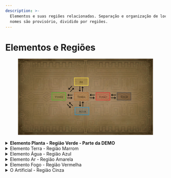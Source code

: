 ```yaml
---
description: >-
  Elementos e suas regiões relacionadas. Separação e organização de locais, seus
  nomes são provisório, dividido por regiões.
---
```


# Elementos e Regiões

<figure><img src="../.gitbook/assets/LigacaoMapa.png" alt=""><figcaption></figcaption></figure>

<details>

<summary><strong>Elemento Planta - Região Verde - Parte da DEMO</strong></summary>

_Terra, Floresta (próximo à água), pedras, minérios, montanhas e cavernas. Insetos, animais e criaturas endêmicas à região, fungos entre outros. Sinergia com os elementos de Água e Terra._

**Grutas e Cavernas:**

* Gruta do Descobrimento;
* Gruta da Realização;
* Caverna dos Desejos;
* Gruta da Vidente;
* Gruta das Águas - Acesso para a região Azul e Atalho para a Vila dos Esporos - Distrito do Decaimento / Reciclagem. \\

**Clareiras:**

* Clareira Luminosa - Local de Descanso e Meditação do Ancião das Plantas;
* Clareira da Observação - Observatório - Acesso para a altitude das copas, caminho para a região Marrom;

**Copas das Árvores:**

* Alto da Mata / ou / da Floresta;
* Copa da Orientação - Caminho de Acesso para a região Branca, Vila da Contemplação e dos Astros;

\
**Vilas e Aldeias:**

* Vila dos Brotos - Distrito das Raízes (primeira vila)
* Vila dos Brotos - Distrito das Flores;
* Vila dos Esporos - Distrito do Decaimento / Reciclagem;
* Aldeia Ancestral;
* Aldeia dos Espinhos - ou Vinhas - Borda defensiva e Proteção do altar do Elemento Terra;
* Aldeia Símia - Alto da Mata / OU / Floresta;
* Vila dos Jardineiros;

</details>

<details>

<summary>Elemento Terra - Região Marrom</summary>

_Terra, Floresta (próximo à água), pedras, minérios, montanhas e cavernas. Insetos, animais e criaturas endêmicas à região, fungos entre outros. Sinergia com os elementos de Água, Fogo além o da Natureza._

**Grutas e Cavernas:**

* Gruta das Preciosidades\\

**Clareiras:**

* Pedreira.\\

**Copas da Montanha:**

* Observatório da Gárgula;
* Alto da Cordilheira.\\

**Vilas e Aldeias:**

* Vila dos Roedores;
* Aldeia das Preciosidades - Distrito Pepitas, Brilhante…
* Vila dos Pedregulhos;
* Vila da Mina - Caminho para o interior da Montanha, Magma Forja;

</details>

<details>

<summary>Elemento Água - Região Azul</summary>

_Água. Ambiente húmido, criaturas e plantas aquáticas, cavernas úmidas, pântanos, fungos etc. Sinergia com elementos da Terra além da Natureza._\\

**Grutas e Cavernas:**

* Caminho das Águas - Acesso a Gruta das Águas e caminho para a região da Terra, Acesso para a Vila dos Esporos - Distrito do Decaimento / Reciclagem.\\

**Vilas e Aldeias:**

* Aldeia do Pântano Lamacento / ou / Aldeia Lamacenta;
* Vila das Águas Dançarinas;
* Vila da Foz Delta - Deságue - Porto e possível expansão marítima futura;
* Vila dos Sapos - Distrito Girino;
* Vila Salamandra.\\

**Ideias de Lugares:**

* Hidrelétrica;
* Vale das Lamentações.

</details>

<details>

<summary>Elemento Ar - Região Amarela</summary>

Vento, regiões altas e montanhosas. Possui sinergia com o com o Vermelho, o elemento do Fogo.\
\\

**Grutas e Cavernas:**

* Caverna Cata-Vento;
* Gruta dos Sinos.
* Caverna dos Sussurros;\\

**Vilas e Aldeias:**

* Vila da Contemplação;
* Aldeia dos Astros;\\

**Alto da Montanha:**

* Planalto da Montanha;
* Planalto dos Moinhos - Caminho para a região Montanhosa.

</details>

<details>

<summary>Elemento Fogo - Região Vermelha</summary>

Fogo, Regiões, Vulcões, Desertos, tomados por máquinas, destruição e caos. Sinergia com o elemento Ar.\\

**Ideias de Lugares:**

* Interior da montanha;
* Floresta Queimada - Pinheiros;
* Vila das Cinzas;
* Minas do Vulcão;
* Alto do Vulcão;
* Gruta das 1001 vozes;
* Magma a Forja - Nome da Forja é Magma;

</details>

<details>

<summary>O Artificial - Região Cinza</summary>

_Localização da Morte (Preto). Lugares na Cidade de Pedra, Protegido pelas máquinas._\\

**Ideias de Lugares:**

* Siderúrgica / A Fábrica;
* Floresta de Pedra / ou / Horizonte Concreto;
* Lugares que lembram o consumismo e o capitalismo sem moderação, algo de outra época, agora aproveitados pelas máquinas que permaneceram.

</details>
